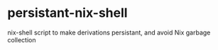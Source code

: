 # persistant-nix-shell
nix-shell script to make derivations persistant, and avoid Nix garbage collection
